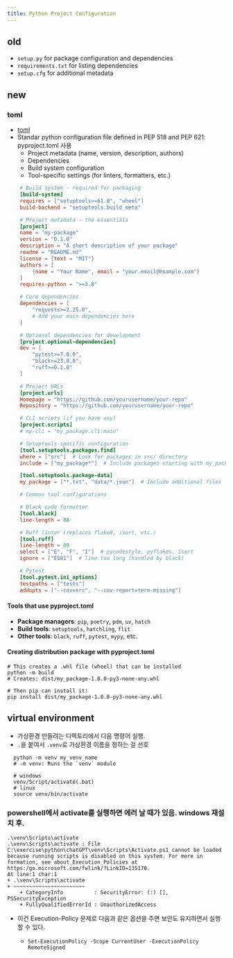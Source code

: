 ```yaml
---
title: Python Project Configuration
---
```

## old
- `setup.py` for package configuration and dependencies
- `requirements.txt` for listing dependencies
- `setup.cfg` for additional metadata
## new
### toml
- [toml](https://toml.io/en/)
- Standar python configuration file defined in PEP 518 and PEP 621: pyproject.toml 사용
  - Project metadata (name, version, description, authors)
  - Dependencies
  - Build system configuration
  - Tool-specific settings (for linters, formatters, etc.)
```toml
    # Build system - required for packaging
    [build-system]
    requires = ["setuptools>=61.0", "wheel"]
    build-backend = "setuptools.build_meta"

    # Project metadata - the essentials
    [project]
    name = "my-package"
    version = "0.1.0"
    description = "A short description of your package"
    readme = "README.md"
    license = {text = "MIT"}
    authors = [
        {name = "Your Name", email = "your.email@example.com"}
    ]
    requires-python = ">=3.8"

    # Core dependencies
    dependencies = [
        "requests>=2.25.0",
        # Add your main dependencies here
    ]

    # Optional dependencies for development
    [project.optional-dependencies]
    dev = [
        "pytest>=7.0.0",
        "black>=23.0.0",
        "ruff>=0.1.0"
    ]

    # Project URLs
    [project.urls]
    Homepage = "https://github.com/yourusername/your-repo"
    Repository = "https://github.com/yourusername/your-repo"

    # CLI scripts (if you have any)
    [project.scripts]
    # my-cli = "my_package.cli:main"

    # Setuptools-specific configuration
    [tool.setuptools.packages.find]
    where = ["src"]  # Look for packages in src/ directory
    include = ["my_package*"]  # Include packages starting with my_package

    [tool.setuptools.package-data]
    my_package = ["*.txt", "data/*.json"]  # Include additional files

    # Common tool configurations

    # Black code formatter
    [tool.black]
    line-length = 88

    # Ruff linter (replaces flake8, isort, etc.)
    [tool.ruff]
    line-length = 88
    select = ["E", "F", "I"]  # pycodestyle, pyflakes, isort
    ignore = ["E501"]  # line too long (handled by black)

    # Pytest
    [tool.pytest.ini_options]
    testpaths = ["tests"]
    addopts = ["--cov=src", "--cov-report=term-missing"]
```

#### Tools that use pyproject.toml
- **Package managers**: `pip`, `poetry`, `pdm`, `uv`, `hatch`
- **Build tools**: `setuptools`, `hatchling`, `flit`
- **Other tools**: `black`, `ruff`, `pytest`, `mypy`, etc.
#### Creating distribution package with pyproject.toml
```shell
# This creates a .whl file (wheel) that can be installed
python -m build
# Creates: dist/my_package-1.0.0-py3-none-any.whl

# Then pip can install it:
pip install dist/my_package-1.0.0-py3-none-any.whl
```
## virtual environment
- 가상환경 만들려는 디렉토리에서 다음 명령어 실행.
- `.`을 붙여서 `.venv`로 가상환경 이름을 정하는 걸 선호
```shell
  python -m venv my_venv_name
  # -m venv: Runs the `venv` module

  # windows
  venv/Script/activate(.bat)
  # linux
  source venv/bin/activate
```
### powershell에서 activate를 실행하면 에러 날 때가 있음. windows 재설치 후.
```shell
.\venv\Scripts\activate
.\venv\Scripts\activate : File C:\exercise\python\chatGPT\venv\Scripts\Activate.ps1 cannot be loaded because running scripts is disabled on this system. For more in
formation, see about_Execution_Policies at https:/go.microsoft.com/fwlink/?LinkID=135170.
At line:1 char:1
+ .\venv\Scripts\activate
+ ~~~~~~~~~~~~~~~~~~~~~~~
    + CategoryInfo          : SecurityError: (:) [], PSSecurityException
    + FullyQualifiedErrorId : UnauthorizedAccess
```

- 이건 Execution-Policy 문제로 다음과 같은 옵션을 주면 보안도 유지하면서 실행할 수 있다.
  - ```shell
    Set-ExecutionPolicy -Scope CurrentUser -ExecutionPolicy RemoteSigned
    ```
